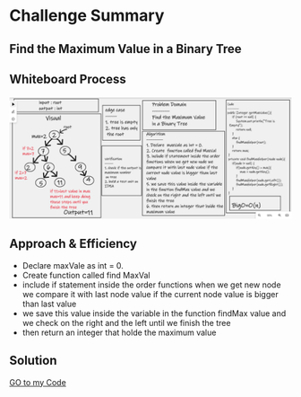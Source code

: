# Challenge Summary
## Find the Maximum Value in a Binary Tree


## Whiteboard Process
![tree-max](../asset/treemax.png)

## Approach & Efficiency
* Declare  maxVale as int = 0. 
* Create  function called find MaxVal
* include if statement inside the order functions when we get new node we compare it with last node value if the current node value is bigger than last value 
* we save this value inside the variable in the function findMax value and we check on the right and the left until we finish the tree 
* then return an integer that holde the maximum value

## Solution
[GO to my Code](./app/src/main/java/BinaryTree/BinaryTree.java)
